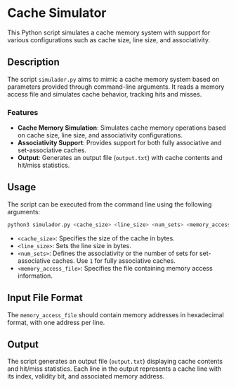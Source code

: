 # Cache Simulator

This Python script simulates a cache memory system with support for various configurations such as cache size, line size, and associativity.

## Description

The script `simulador.py` aims to mimic a cache memory system based on parameters provided through command-line arguments. It reads a memory access file and simulates cache behavior, tracking hits and misses. 

### Features

- **Cache Memory Simulation**: Simulates cache memory operations based on cache size, line size, and associativity configurations.
- **Associativity Support**: Provides support for both fully associative and set-associative caches.
- **Output**: Generates an output file (`output.txt`) with cache contents and hit/miss statistics.

## Usage

The script can be executed from the command line using the following arguments:

```bash
python3 simulador.py <cache_size> <line_size> <num_sets> <memory_access_file>
```

- `<cache_size>`: Specifies the size of the cache in bytes.
- `<line_size>`: Sets the line size in bytes.
- `<num_sets>`: Defines the associativity or the number of sets for set-associative caches. Use `1` for fully associative caches.
- `<memory_access_file>`: Specifies the file containing memory access information.

## Input File Format

The `memory_access_file` should contain memory addresses in hexadecimal format, with one address per line.

## Output

The script generates an output file (`output.txt`) displaying cache contents and hit/miss statistics. Each line in the output represents a cache line with its index, validity bit, and associated memory address.
